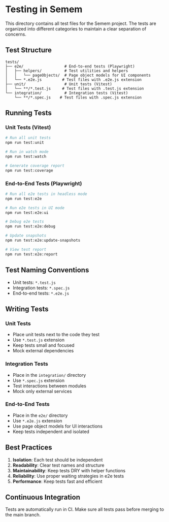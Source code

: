 # Testing in Semem

This directory contains all test files for the Semem project. The tests are organized into different categories to maintain a clear separation of concerns.

## Test Structure

```
tests/
├── e2e/                  # End-to-end tests (Playwright)
│   ├── helpers/          # Test utilities and helpers
│   │   └── pageObjects/  # Page object models for UI components
│   └── *.e2e.js         # Test files with .e2e.js extension
├── unit/                 # Unit tests (Vitest)
│   └── **/*.test.js     # Test files with .test.js extension
└── integration/          # Integration tests (Vitest)
    └── **/*.spec.js    # Test files with .spec.js extension
```

## Running Tests

### Unit Tests (Vitest)

```bash
# Run all unit tests
npm run test:unit

# Run in watch mode
npm run test:watch

# Generate coverage report
npm run test:coverage
```

### End-to-End Tests (Playwright)

```bash
# Run all e2e tests in headless mode
npm run test:e2e

# Run e2e tests in UI mode
npm run test:e2e:ui

# Debug e2e tests
npm run test:e2e:debug

# Update snapshots
npm run test:e2e:update-snapshots

# View test report
npm run test:e2e:report
```

## Test Naming Conventions

- Unit tests: `*.test.js`
- Integration tests: `*.spec.js`
- End-to-end tests: `*.e2e.js`

## Writing Tests

### Unit Tests
- Place unit tests next to the code they test
- Use `*.test.js` extension
- Keep tests small and focused
- Mock external dependencies

### Integration Tests
- Place in the `integration/` directory
- Use `*.spec.js` extension
- Test interactions between modules
- Mock only external services

### End-to-End Tests
- Place in the `e2e/` directory
- Use `*.e2e.js` extension
- Use page object models for UI interactions
- Keep tests independent and isolated

## Best Practices

1. **Isolation**: Each test should be independent
2. **Readability**: Clear test names and structure
3. **Maintainability**: Keep tests DRY with helper functions
4. **Reliability**: Use proper waiting strategies in e2e tests
5. **Performance**: Keep tests fast and efficient

## Continuous Integration

Tests are automatically run in CI. Make sure all tests pass before merging to the main branch.
